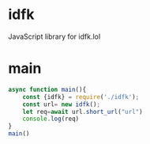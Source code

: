 # idfk
JavaScript library for idfk.lol
# main
```js
async function main(){
    const {idfk} = require('./idfk');
    const url= new idfk();
    let req=await url.short_url("url")
    console.log(req)
}
main()
```
